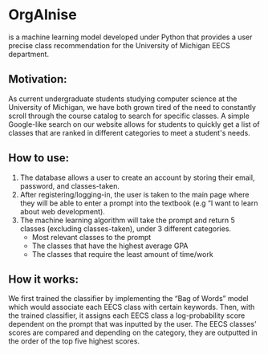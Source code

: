 # OrgAInise 
is a machine learning model developed under Python that provides a user precise class recommendation for the University of Michigan EECS department. 

## Motivation: 
As current undergraduate students studying computer science at the University of Michigan, we have both grown tired of the need to constantly scroll through the course catalog to search for specific classes. A simple Google-like search on our website allows for students to quickly get a list of classes that are ranked in different categories to meet a student's needs. 

## How to use: 
1. The database allows a user to create an account by storing their email, password, and classes-taken. 
2. After registering/logging-in, the user is taken to the main page where they will be able to enter a prompt into the textbook (e.g “I want to learn about web development). 
3.  The machine learning algorithm will take the prompt and return 5 classes (excluding classes-taken), under 3 different categories. 
    - Most relevant classes to the prompt
    - The classes that have the highest average GPA
    - The classes that require the least amount of time/work


## How it works: 
We first trained the classifier by implementing the “Bag of Words” model which would associate each EECS class with certain keywords. Then, with the trained classifier, it assigns each EECS class a log-probability score dependent on the prompt that was inputted by the user. The EECS classes’ scores are compared and depending on the category, they are outputted in the order of the top five highest scores. 

